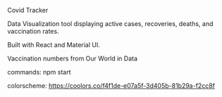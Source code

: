 
Covid Tracker 

Data Visualization tool displaying active cases, recoveries, deaths, and vaccination rates.

Built with React and Material UI.

Vaccination numbers from Our World in Data

commands:
npm start

colorscheme: https://coolors.co/f4f1de-e07a5f-3d405b-81b29a-f2cc8f

